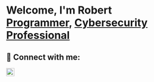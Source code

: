 <h1>Welcome, I'm Robert <br/><a href="https://github.com/urbanbedouin">Programmer</a>, <a href="https://www.linkedin.com/in/robertwilliamsofficial/">Cybersecurity Professional</a></h1>


<h2> 🤳 Connect with me:</h2>

[<img align="left" alt="JoshMadakor | LinkedIn" width="22px" src="https://cdn.jsdelivr.net/npm/simple-icons@v3/icons/linkedin.svg" />][linkedin]

[linkedin]: https://www.linkedin.com/in/robertwilliamsofficial/
